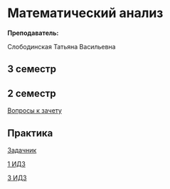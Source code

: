 # Математический анализ

**Преподаватель:**

Слободинская Татьяна Васильевна

## 3 семестр

## 2 семестр

[Вопросы к зачету](https://github.com/DMN902/SpbGTI/blob/main/File/Math/Матан_зачет.pdf)

## Практика

[Задачник](https://github.com/DMN902/SpbGTI/blob/main/File/Math/berman.pdf)

[1 ИДЗ](https://github.com/DMN902/SpbGTI/blob/main/File/Math/ИДЗ-1.pdf)

[3 ИДЗ](https://github.com/DMN902/SpbGTI/blob/main/File/Math/Image%20to%20PDF%2020230430%2023.19.50.pdf)
